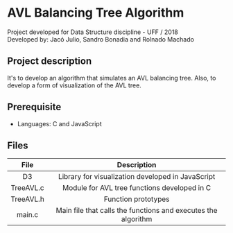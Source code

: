 
# AVL Balancing Tree Algorithm

Project developed for Data Structure discipline - UFF / 2018  
Developed by: Jacó Julio, Sandro Bonadia and Rolnado Machado  

## Project description

It's to develop an algorithm that simulates an AVL balancing tree. Also, to develop a form of visualization of the AVL tree.

## Prerequisite

* Languages: C and JavaScript


## Files

| File | Description |
| :-----: | :----------: |
| D3 | Library for visualization developed in JavaScript |  
| TreeAVL.c | Module for AVL tree functions developed in C |  
| TreeAVL.h | Function prototypes |  
| main.c | Main file that calls the functions and executes the algorithm |  
